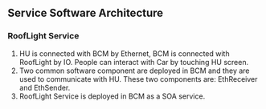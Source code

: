 ## Service Software Architecture

### RoofLight Service
1. HU is connected with BCM by Ethernet, BCM is connected with RoofLight by IO. People can interact with Car by touching HU screen.
2. Two common software component are deployed in BCM and they are used to communicate with HU. These two components are: EthReceiver and EthSender.
3. RoofLight Service is deployed in BCM as a SOA service.

